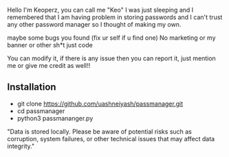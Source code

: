 Hello I'm Keoperz, you can call me "Keo" I was just sleeping and I remembered that I am having problem in storing passwords and I can't trust any other password manager so I thought of making my own.

maybe some bugs you found (fix ur self if u find one)
No marketing or my banner or other sh*t just code

You can modify it, if there is any issue then you can report it, just mention me or give me credit as well!!

## Installation


 - git clone https://github.com/uashneiyash/passmanager.git
 - cd passmanager
 - python3 passmananger.py

"Data is stored locally. Please be aware of potential risks such as corruption, system failures, or other technical issues that may affect data integrity."

